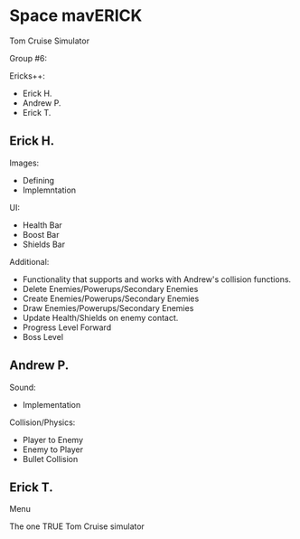 
Space mavERICK
==============

Tom Cruise Simulator

Group #6: 

Ericks++: 
* Erick H.
* Andrew P.
* Erick T.

Erick H.
--------------
Images:
* Defining
* Implemntation 

UI:
* Health Bar
* Boost Bar
* Shields Bar

Additional:
* Functionality that supports and works with Andrew's collision functions. 
* Delete Enemies/Powerups/Secondary Enemies
* Create Enemies/Powerups/Secondary Enemies
* Draw Enemies/Powerups/Secondary Enemies
* Update Health/Shields on enemy contact.
* Progress Level Forward
* Boss Level

Andrew P.
--------------
Sound:
* Implementation

Collision/Physics:
* Player to Enemy
* Enemy to Player
* Bullet Collision

Erick T.
--------------
Menu

The one TRUE Tom Cruise simulator
